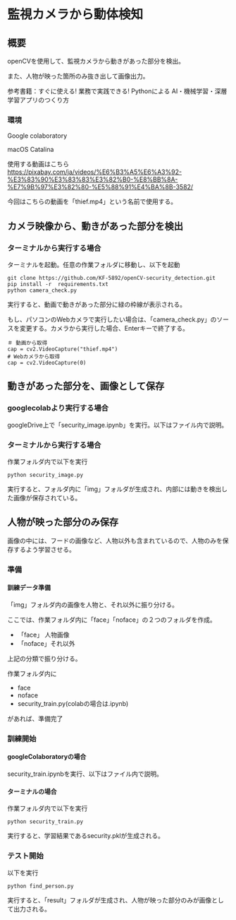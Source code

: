 # 監視カメラから動体検知

## 概要

openCVを使用して、監視カメラから動きがあった部分を検出。

また、人物が映った箇所のみ抜き出して画像出力。

参考書籍：すぐに使える! 業務で実践できる! Pythonによる AI・機械学習・深層学習アプリのつくり方

### 環境

Google colaboratory

macOS Catalina

使用する動画はこちら　https://pixabay.com/ja/videos/%E6%B3%A5%E6%A3%92-%E3%83%90%E3%83%83%E3%82%B0-%E8%BB%8A-%E7%9B%97%E3%82%80-%E5%88%91%E4%BA%8B-3582/

今回はこちらの動画を「thief.mp4」という名前で使用する。

## カメラ映像から、動きがあった部分を検出

### ターミナルから実行する場合

ターミナルを起動。任意の作業フォルダに移動し、以下を起動

```
git clone https://github.com/KF-5892/openCV-security_detection.git
pip install -r  requirements.txt
python camera_check.py 
```

実行すると、動画で動きがあった部分に緑の枠線が表示される。

もし、パソコンのWebカメラで実行したい場合は、「camera_check.py」のソースを変更する。カメラから実行した場合、Enterキーで終了する。

```
＃ 動画から取得
cap = cv2.VideoCapture("thief.mp4")
# Webカメラから取得
cap = cv2.VideoCapture(0)
```

## 動きがあった部分を、画像として保存

### googlecolabより実行する場合

googleDrive上で「security_image.ipynb」を実行。以下はファイル内で説明。

### ターミナルから実行する場合

作業フォルダ内で以下を実行

```
python security_image.py
```

実行すると、フォルダ内に「img」フォルダが生成され、内部には動きを検出した画像が保存されている。



## 人物が映った部分のみ保存

画像の中には、フードの画像など、人物以外も含まれているので、人物のみを保存するよう学習させる。

### 準備

#### 訓練データ準備

「img」フォルダ内の画像を人物と、それ以外に振り分ける。

ここでは、作業フォルダ内に「face」「noface」の２つのフォルダを作成。

- 「face」 人物画像
- 「noface」それ以外

上記の分類で振り分ける。

作業フォルダ内に

- face
- noface
- security_train.py(colabの場合は.ipynb)

があれば、準備完了

### 訓練開始

#### googleColaboratoryの場合

security_train.ipynbを実行、以下はファイル内で説明。

#### ターミナルの場合

作業フォルダ内で以下を実行

```
python security_train.py
```

実行すると、学習結果であるsecurity.pklが生成される。

### テスト開始

以下を実行

```
python find_person.py
```

実行すると、「result」フォルダが生成され、人物が映った部分のみが画像として出力される。
